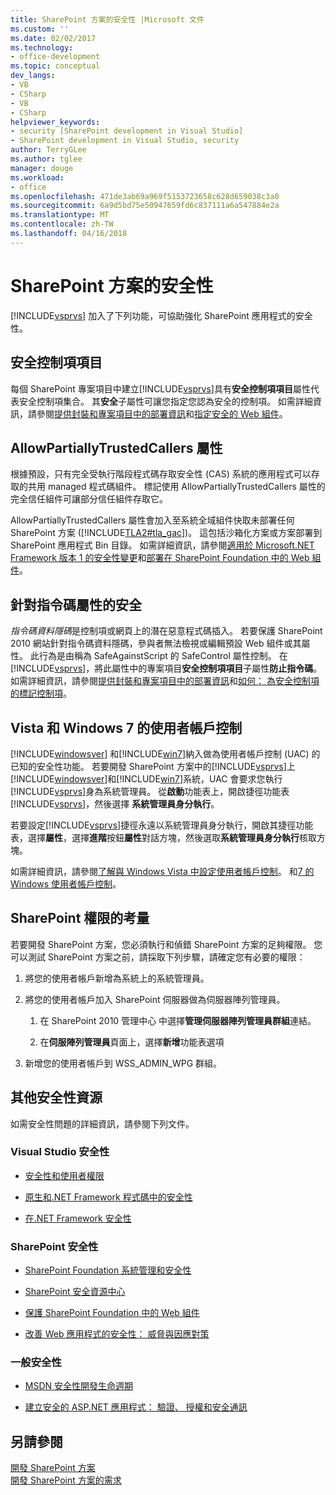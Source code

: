 ```yaml
---
title: SharePoint 方案的安全性 |Microsoft 文件
ms.custom: ''
ms.date: 02/02/2017
ms.technology:
- office-development
ms.topic: conceptual
dev_langs:
- VB
- CSharp
- VB
- CSharp
helpviewer_keywords:
- security [SharePoint development in Visual Studio]
- SharePoint development in Visual Studio, security
author: TerryGLee
ms.author: tglee
manager: douge
ms.workload:
- office
ms.openlocfilehash: 471de3ab69a969f5153723658c628d659038c3a0
ms.sourcegitcommit: 6a9d5bd75e50947659fd6c837111a6a547884e2a
ms.translationtype: MT
ms.contentlocale: zh-TW
ms.lasthandoff: 04/16/2018
---
```

# <a name="security-for-sharepoint-solutions"></a>SharePoint 方案的安全性
  [!INCLUDE[vsprvs](../sharepoint/includes/vsprvs-md.md)] 加入了下列功能，可協助強化 SharePoint 應用程式的安全性。  
  
## <a name="safe-control-entries"></a>安全控制項項目  
 每個 SharePoint 專案項目中建立[!INCLUDE[vsprvs](../sharepoint/includes/vsprvs-md.md)]具有**安全控制項項目**屬性代表安全控制項集合。 其**安全**子屬性可讓您指定您認為安全的控制項。 如需詳細資訊，請參閱[提供封裝和專案項目中的部署資訊](../sharepoint/providing-packaging-and-deployment-information-in-project-items.md)和[指定安全的 Web 組件](http://go.microsoft.com/fwlink/?LinkId=177521)。  
  
## <a name="allowpartiallytrustedcallers-attribute"></a>AllowPartiallyTrustedCallers 屬性  
 根據預設，只有完全受執行階段程式碼存取安全性 (CAS) 系統的應用程式可以存取的共用 managed 程式碼組件。 標記使用 AllowPartiallyTrustedCallers 屬性的完全信任組件可讓部分信任組件存取它。  
  
 AllowPartiallyTrustedCallers 屬性會加入至系統全域組件快取未部署任何 SharePoint 方案 ([!INCLUDE[TLA2#tla_gac](../sharepoint/includes/tla2sharptla-gac-md.md)])。 這包括沙箱化方案或方案部署到 SharePoint 應用程式 Bin 目錄。 如需詳細資訊，請參閱[適用於 Microsoft.NET Framework 版本 1 的安全性變更](http://go.microsoft.com/fwlink/?LinkId=177515)和[部署在 SharePoint Foundation 中的 Web 組件](http://go.microsoft.com/fwlink/?LinkId=177509)。  
  
## <a name="safe-against-script-property"></a>針對指令碼屬性的安全  
 *指令碼資料隱碼*是控制項或網頁上的潛在惡意程式碼插入。 若要保護 SharePoint 2010 網站針對指令碼資料隱碼，參與者無法檢視或編輯預設 Web 組件或其屬性。 此行為是由稱為 SafeAgainstScript 的 SafeControl 屬性控制。 在[!INCLUDE[vsprvs](../sharepoint/includes/vsprvs-md.md)]，將此屬性中的專案項目**安全控制項項目**子屬性**防止指令碼**。 如需詳細資訊，請參閱[提供封裝和專案項目中的部署資訊](../sharepoint/providing-packaging-and-deployment-information-in-project-items.md)和[如何： 為安全控制項的標記控制項](../sharepoint/how-to-mark-controls-as-safe-controls.md)。  
  
## <a name="vista-and-windows-7-user-account-control"></a>Vista 和 Windows 7 的使用者帳戶控制  
 [!INCLUDE[windowsver](../sharepoint/includes/windowsver-md.md)] 和[!INCLUDE[win7](../sharepoint/includes/win7-md.md)]納入做為使用者帳戶控制 (UAC) 的已知的安全性功能。 若要開發 SharePoint 方案中的[!INCLUDE[vsprvs](../sharepoint/includes/vsprvs-md.md)]上[!INCLUDE[windowsver](../sharepoint/includes/windowsver-md.md)]和[!INCLUDE[win7](../sharepoint/includes/win7-md.md)]系統，UAC 會要求您執行[!INCLUDE[vsprvs](../sharepoint/includes/vsprvs-md.md)]身為系統管理員。 從**啟動**功能表上，開啟捷徑功能表[!INCLUDE[vsprvs](../sharepoint/includes/vsprvs-md.md)]，然後選擇 **系統管理員身分執行**。  
  
 若要設定[!INCLUDE[vsprvs](../sharepoint/includes/vsprvs-md.md)]捷徑永遠以系統管理員身分執行，開啟其捷徑功能表，選擇**屬性**，選擇**進階**按鈕**屬性**對話方塊，然後選取**系統管理員身分執行**核取方塊。  
  
 如需詳細資訊，請參閱[了解與 Windows Vista 中設定使用者帳戶控制](http://go.microsoft.com/fwlink/?LinkID=156476)。 和[7 的 Windows 使用者帳戶控制](http://go.microsoft.com/fwlink/?LinkId=177523)。  
  
## <a name="sharepoint-permissions-considerations"></a>SharePoint 權限的考量  
 若要開發 SharePoint 方案，您必須執行和偵錯 SharePoint 方案的足夠權限。 您可以測試 SharePoint 方案之前，請採取下列步驟，請確定您有必要的權限：  
  
1.  將您的使用者帳戶新增為系統上的系統管理員。  
  
2.  將您的使用者帳戶加入 SharePoint 伺服器做為伺服器陣列管理員。  
  
    1.  在 SharePoint 2010 管理中心 中選擇**管理伺服器陣列管理員群組**連結。  
  
    2.  在**伺服陣列管理員**頁面上，選擇**新增**功能表選項  
  
3.  新增您的使用者帳戶到 WSS_ADMIN_WPG 群組。  
  
## <a name="additional-security-resources"></a>其他安全性資源  
 如需安全性問題的詳細資訊，請參閱下列文件。  
  
### <a name="visual-studio-security"></a>Visual Studio 安全性  
  
-   [安全性和使用者權限](http://go.microsoft.com/fwlink/?LinkId=177503)  
  
-   [原生和.NET Framework 程式碼中的安全性](http://go.microsoft.com/fwlink/?LinkId=177504)  
  
-   [在.NET Framework 安全性](http://go.microsoft.com/fwlink/?LinkId=177502)  
  
### <a name="sharepoint-security"></a>SharePoint 安全性  
  
-   [SharePoint Foundation 系統管理和安全性](http://go.microsoft.com/fwlink/?LinkId=177501)  
  
-   [SharePoint 安全資源中心](http://go.microsoft.com/fwlink/?LinkId=177498)  
  
-   [保護 SharePoint Foundation 中的 Web 組件](http://go.microsoft.com/fwlink/?LinkId=177511)  
  
-   [改善 Web 應用程式的安全性： 威脅與因應對策](http://go.microsoft.com/fwlink/?LinkID=140080)  
  
### <a name="general-security"></a>一般安全性  
  
-   [MSDN 安全性開發生命週期](http://go.microsoft.com/fwlink/?LinkID=147149)  
  
-   [建立安全的 ASP.NET 應用程式： 驗證、 授權和安全通訊](http://go.microsoft.com/fwlink/?LinkId=177494)  
  
## <a name="see-also"></a>另請參閱  
 [開發 SharePoint 方案](../sharepoint/developing-sharepoint-solutions.md)   
 [開發 SharePoint 方案的需求](../sharepoint/requirements-for-developing-sharepoint-solutions.md)  
  
  